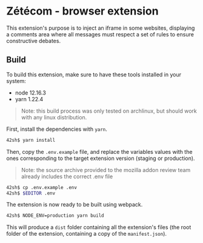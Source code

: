 # Zétécom - browser extension

This extension's purpose is to inject an iframe in some websites, displaying a comments area where all messages must
respect a set of rules to ensure constructive debates.

## Build

To build this extension, make sure to have these tools installed in your system:

- node 12.16.3
- yarn 1.22.4

> Note: this build process was only tested on archlinux, but should work with any linux distribution.

First, install the dependencies with `yarn`.

```sh
42sh$ yarn install
```

Then, copy the `.env.example` file, and replace the variables values with the ones corresponding to the target extension
version (staging or production).

> Note: the source archive provided to the mozilla addon review team already includes the correct .env file

```sh
42sh$ cp .env.example .env
42sh$ $EDITOR .env
```

The extension is now ready to be built using webpack.

```sh
42sh$ NODE_ENV=production yarn build
```

This will produce a `dist` folder containing all the extension's files (the root folder of the extension, containing a
copy of the `manifest.json`).
